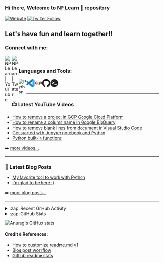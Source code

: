 ### Hi there, Welcome to [NP Learn][website] 👋 repository

[![Website](https://img.shields.io/website?label=www.Github.com&style=for-the-badge&url=https%3A%2F%2Fgithub.com/noppGithub)](https://github.com/noppGithub)
[![Twitter Follow](https://img.shields.io/twitter/follow/learn_np?color=1DA1F2&logo=twitter&style=for-the-badge)](https://twitter.com/intent/follow?original_referer=https%3A%2F%2Fgithub.com/noppGithub&screen_name=learn_np)

## Let's have fun and learn together!!


### Connect with me:

[<img align="left" alt="NPLearn | YouTube" width="22px" src="https://cdn.jsdelivr.net/npm/simple-icons@v3/icons/youtube.svg" />][youtube]
[<img align="left" alt="NPLearn | Twitter" width="22px" src="https://cdn.jsdelivr.net/npm/simple-icons@v3/icons/twitter.svg" />][twitter]

<br />

### Languages and Tools:

[<img align="left" alt="Python" width="26px" src="https://github.com/jalbertsr/logo-badge-images/blob/master/img/rsz_python.png?raw=true" />][website]
[<img align="left" alt="Visual Studio Code" width="26px" src="https://raw.githubusercontent.com/github/explore/80688e429a7d4ef2fca1e82350fe8e3517d3494d/topics/visual-studio-code/visual-studio-code.png" />][website]
[<img align="left" alt="Git" width="26px" src="https://raw.githubusercontent.com/github/explore/80688e429a7d4ef2fca1e82350fe8e3517d3494d/topics/git/git.png" />][website]
[<img align="left" alt="GitHub" width="26px" src="https://raw.githubusercontent.com/github/explore/78df643247d429f6cc873026c0622819ad797942/topics/github/github.png" />][website]
[<img align="left" alt="Terminal" width="26px" src="https://raw.githubusercontent.com/github/explore/80688e429a7d4ef2fca1e82350fe8e3517d3494d/topics/terminal/terminal.png" />][website]

<br />
<br />

---

### 📺 Latest YouTube Videos

<!-- YOUTUBE:START -->
- [How to remove a project in GCP Google Cloud Platform](https://www.youtube.com/watch?v=tPVCj-9vORY)
- [็How to rename a column name in Google BigQuery](https://www.youtube.com/watch?v=klfu20rVFTA)
- [How to remove blank lines from document in Visual Studio Code](https://www.youtube.com/watch?v=0U3D02dg02s)
- [Get started with Jupyter notebook and Python](https://www.youtube.com/watch?v=fn61dNGXODY)
- [Python built-in functions](https://www.youtube.com/watch?v=xUENBwqERJI)
<!-- YOUTUBE:END -->

➡️ [more videos...](https://www.youtube.com/channel/UC4ZEHFklDEPFnCTBxjaChTg)

---

### 📕 Latest Blog Posts

<!-- BLOG-POST-LIST:START -->
- [My favorite tool to work with Python](https://dev.to/noppgithub/my-favorite-tool-to-work-with-python-2i8l)
- [I&#39;m glad to be here :&rpar;](https://dev.to/noppgithub/i-m-glad-to-be-here-2e1)
<!-- BLOG-POST-LIST:END -->

➡️ [more blog posts...](https://dev.to/noppgithub)

---

<details>
  <summary>:zap: Recent GitHub Activity</summary>
  
<!--START_SECTION:activity-->
1. 🎉 Merged PR [#10](https://github.com/noppGithub/nplearn/pull/10) in [noppGithub/nplearn](https://github.com/noppGithub/nplearn)
2. 🎉 Merged PR [#8](https://github.com/noppGithub/nplearn/pull/8) in [noppGithub/nplearn](https://github.com/noppGithub/nplearn)
3. 🎉 Merged PR [#9](https://github.com/noppGithub/nplearn/pull/9) in [noppGithub/nplearn](https://github.com/noppGithub/nplearn)
4. 🎉 Merged PR [#6](https://github.com/noppGithub/nplearn/pull/6) in [noppGithub/nplearn](https://github.com/noppGithub/nplearn)
5. 🎉 Merged PR [#5](https://github.com/noppGithub/nplearn/pull/5) in [noppGithub/nplearn](https://github.com/noppGithub/nplearn)
<!--END_SECTION:activity-->

</details>

<details>
  <summary>:zap: GitHub Stats</summary>

  <img align="left" alt="My GitHub Stats" src="https://github-readme-stats.codestackr.vercel.app/api?username=noppGithub&show_icons=true&hide_border=true" />

</details>

![Anurag's GitHub stats](https://github-readme-stats.vercel.app/api?username=noppGithub&show_icons=true&theme=radical)

#### Credit & References:
- [How to customize readme.md v1](https://www.youtube.com/watch?v=ECuqb5Tv9qI)
- [Blog post workflow](https://github.com/gautamkrishnar/blog-post-workflow)
- [Github readme stats](https://github.com/anuraghazra/github-readme-stats)

<!-- Variables, mostly URLs -->
[website]: https://github.com/noppGithub
[youtube]: https://www.youtube.com/channel/UC4ZEHFklDEPFnCTBxjaChTg
[twitter]: https://twitter.com/learn_np

